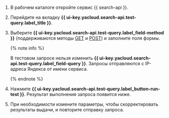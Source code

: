 1. В рабочем каталоге откройте сервис {{ search-api }}.
1. Перейдите на вкладку **{{ ui-key.yacloud.search-api.test-query.label_title }}**. 
1. Выберите **{{ ui-key.yacloud.search-api.test-query.label_field-method }}** (поддерживаются методы [GET](../../search-api/concepts/get-request.md) и [POST](../../search-api/concepts/post-request.md)) и заполните поля формы.

   {% note info %}

   В тестовом запросе нельзя изменить **{{ ui-key.yacloud.search-api.test-query.label_field-query }}**. Запросы отправляются с IP-адреса Яндекса от имени сервиса.

   {% endnote %}
1. Нажмите **{{ ui-key.yacloud.search-api.test-query.label_button-run-test }}**. Результат выполнения запроса появится ниже.
1. При необходимости измените параметры, чтобы скорректировать результаты выдачи, и повторите отправку запроса. 